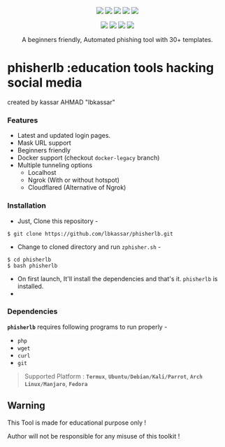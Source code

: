<p align="center">
  <img src="https://img.shields.io/badge/Version-2.2-green?style=for-the-badge">
  <img src="https://img.shields.io/github/license/htr-tech/phisherLB?style=for-the-badge">
  <img src="https://img.shields.io/github/stars/htr-tech/phisherLB?style=for-the-badge">
  <img src="https://img.shields.io/github/issues/htr-tech/phisherLB?color=red&style=for-the-badge">
  <img src="https://img.shields.io/github/forks/htr-tech/phisherLB?color=teal&style=for-the-badge">
</p>

<p align="center">
  <img src="https://img.shields.io/badge/Author-HTR--Tech-cyan?style=flat-square">
  <img src="https://img.shields.io/badge/Open%20Source-Yes-cyan?style=flat-square">
  <img src="https://img.shields.io/badge/MADE%20IN-LIBANON-green?colorA=%23ff0000&colorB=%23017e40&style=flat-square">
  <img src="https://img.shields.io/badge/Written%20In-Bash-cyan?style=flat-square">
</p>

<p align="center">A beginners friendly, Automated phishing tool with 30+ templates.</p>

# phisherlb :education tools hacking social media 
created by kassar  AHMAD "lbkassar"

### Features

- Latest and updated login pages.
- Mask URL support 
- Beginners friendly
- Docker support (checkout `docker-legacy` branch)
- Multiple tunneling options
  - Localhost
  - Ngrok (With or without hotspot)
  - Cloudflared (Alternative of Ngrok) 



### Installation

- Just, Clone this repository -
```
$ git clone https://github.com/lbkassar/phisherlb.git
```

- Change to cloned directory and run `zphisher.sh` -
```
$ cd phisherlb
$ bash phisherlb
```

- On first launch, It'll install the dependencies and that's it. `phisherlb` is installed.
-
### Dependencies

**`phisherlb`** requires following programs to run properly - 
- `php`
- `wget`
- `curl`
- `git`

> Supported Platform : **`Termux`**, **`Ubuntu/Debian/Kali/Parrot`**, **`Arch Linux/Manjaro`**, **`Fedora`**


## Warning
This Tool is made for educational purpose only !

Author will not be responsible for any misuse of this toolkit !
